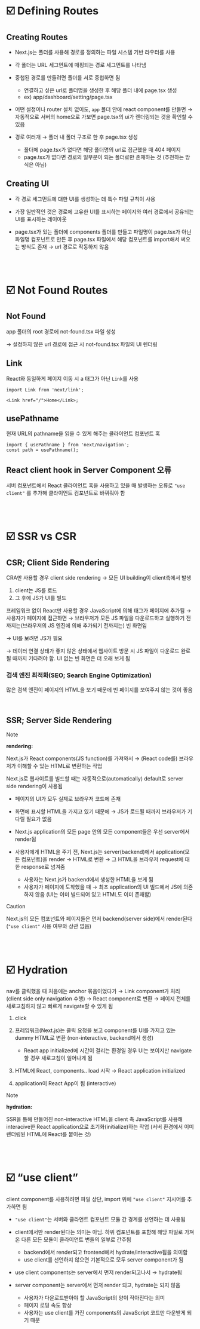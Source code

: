 # ☑️ Defining Routes

## Creating Routes

- Next.js는 폴더를 사용해 경로를 정의하는 파일 시스템 기반 라우터를 사용

- 각 폴더는 URL 세그먼트에 매핑되는 경로 세그먼트를 나타냄

- 중첩된 경로를 만들려면 폴더를 서로 중첩하면 됨

  - 연결하고 싶은 url로 폴더명을 생성한 후 해당 폴더 내에 page.tsx 생성
  - ex) app/dashboard/setting/page.tsx

- 어떤 설정이나 router 설치 없이도, `app` 폴더 안에 react component를 만들면 → 자동적으로 서버의 home으로 가보면 page.tsx의 ui가 렌더링되는 것을 확인할 수 있음

- 경로 여러개 → 폴더 내 폴더 구조로 한 후 page.tsx 생성
  - 폴더에 page.tsx가 없다면 해당 폴더명의 url로 접근했을 때 404 페이지
  - page.tsx가 없다면 경로의 일부분이 되는 폴더로만 존재하는 것 (추천하는 방식은 아님)

## Creating UI

- 각 경로 세그먼트에 대한 UI를 생성하는 데 특수 파일 규칙이 사용

- 가장 일반적인 것은 경로에 고유한 UI를 표시하는 페이지와 여러 경로에서 공유되는 UI를 표시하는 레이아웃

- page.tsx가 있는 폴더에 components 폴더를 만들고 파일명이 page.tsx가 아닌 파일명 컴포넌트로 만든 후 page.tsx 파일에서 해당 컴포넌트를 import해서 써오는 방식도 존재 → url 경로로 작동하지 않음

<br />
<br />

# ☑️ Not Found Routes

## Not Found

app 폴더의 root 경로에 not-found.tsx 파일 생성

→ 설정하지 않은 url 경로에 접근 시 not-found.tsx 파일의 UI 렌더링

## Link

React와 동일하게 페이지 이동 시 a 태그가 아닌 `Link`를 사용

```tsx
import Link from 'next/link';

<Link href="/">Home</Link>;
```

## usePathname

현재 URL의 pathname을 읽을 수 있게 해주는 클라이언트 컴포넌트 훅

```tsx
import { usePathname } from 'next/navigation';
const path = usePathname();
```

## React client hook in Server Component 오류

서버 컴포넌트에서 React 클라이언트 훅을 사용하고 있을 때 발생하는 오류로 `"use client"` 를 추가해 클라이언트 컴포넌트로 바꿔줘야 함

<br />
<br />

# ☑️ SSR vs CSR

## CSR; Client Side Rendering

CRA만 사용할 경우 client side rendering → 모든 UI building이 client측에서 발생

1. client는 JS를 로드
2. 그 후에 JS가 UI를 빌드

프레임워크 없이 React만 사용할 경우 JavaScript에 의해 태그가 페이지에 추가됨 → 사용자가 페이지에 접근하면 → 브라우저가 모든 JS 파일을 다운로드하고 실행하기 전까지는(브라우저의 JS 엔진에 의해 추가되기 전까지는) 빈 화면임

→ UI를 보려면 JS가 필요

→ 데이터 연결 상태가 좋지 않은 상태에서 웹사이트 방문 시 JS 파일이 다운로드 완료될 때까지 기다려야 함. UI 없는 빈 화면은 더 오래 보게 됨

### 검색 엔진 최적화(SEO; Search Engine Optimization)

많은 검색 엔진이 페이지의 HTML을 보기 때문에 빈 페이지를 보여주지 않는 것이 좋음

<br />

## SSR; Server Side Rendering

> [!NOTE]
>
> **rendering:**
>
> Next.js가 React components(JS function)를 가져와서 → (React code를) 브라우저가 이해할 수 있는 HTML로 변환하는 작업

Next.js로 웹사이트를 빌드할 때는 자동적으로(automatically) default로 server side rendering이 사용됨

- 페이지의 UI가 모두 실제로 브라우저 코드에 존재

- 화면에 표시할 HTML을 가지고 있기 때문에 → JS가 로드될 때까지 브라우저가 기다릴 필요가 없음

- Next.js application의 모든 page 안의 모든 component들은 우선 server에서 render됨

- 사용자에게 HTML을 주기 전, Next.js는 server(backend)에서 application(모든 컴포넌트)을 render → HTML로 변환 → 그 HTML을 브라우저 request에 대한 response로 넘겨줌
  - 사용자는 Next.js가 backend에서 생성한 HTML을 보게 됨
  - 사용자가 페이지에 도착했을 때 → 최초 application의 UI 빌드에서 JS에 의존하지 않음 (UI는 이미 빌드되어 있고 HTML도 이미 존재함)

> [!CAUTION]
> Next.js의 모든 컴포넌트와 페이지들은 먼저 backend(server side)에서 render된다 (`"use client"` 사용 여부와 상관 없음)

<br />
<br />

# ☑️ Hydration

nav를 클릭했을 때 처음에는 anchor 묶음이었다가 → Link component가 처리 (client side only navigation 수행) → React component로 변환 → 페이지 전체를 새로고침하지 않고 빠르게 navigate할 수 있게 됨

1. click

2. 프레임워크(Next.js)는 클릭 요청을 보고 component를 UI를 가지고 있는 dummy HTML로 변환 (non-interactive, backend에서 생성)

   - React app initialized에 시간이 걸리는 환경일 경우 UI는 보이지만 navigate할 경우 새로고침이 일어나게 됨

3. HTML에 React, components.. load 시작 → React application initialized

4. application이 React App이 됨 (interactive)

> [!NOTE]
>
> **hydration:**
>
> SSR을 통해 만들어진 non-interactive HTML을 client 측 JavaScript를 사용해 interacive한 React application으로 초기화(initialize)하는 작업
> (서버 환경에서 이미 렌더링된 HTML에 React를 붙이는 것)

<br />
<br />

# ☑️ “use client”

client component를 사용하려면 파일 상단, import 위에 `"use client"` 지시어를 추가하면 됨

- `"use client"`는 서버와 클라언트 컴포넌트 모듈 간 경계를 선언하는 데 사용됨

- client에서만 render된다는 의미는 아님. 하위 컴포넌트를 포함해 해당 파일로 가져온 다른 모든 모듈이 클라이언트 번들의 일부로 간주됨

  - backend에서 render되고 frontend에서 hydrate/interactive됨을 의미함
  - use client를 선언하지 않으면 기본적으로 모두 server component가 됨

- use client components는 server에서 먼저 render되고나서 → hydrate됨

- server component는 server에서 먼저 render 되고, hydrate는 되지 않음
  - 사용자가 다운로드받아야 할 JavaScript의 양이 작아진다는 의미
  - 페이지 로딩 속도 향상
  - 사용자는 use client를 가진 components의 JavaScript 코드만 다운받게 되기 때문
